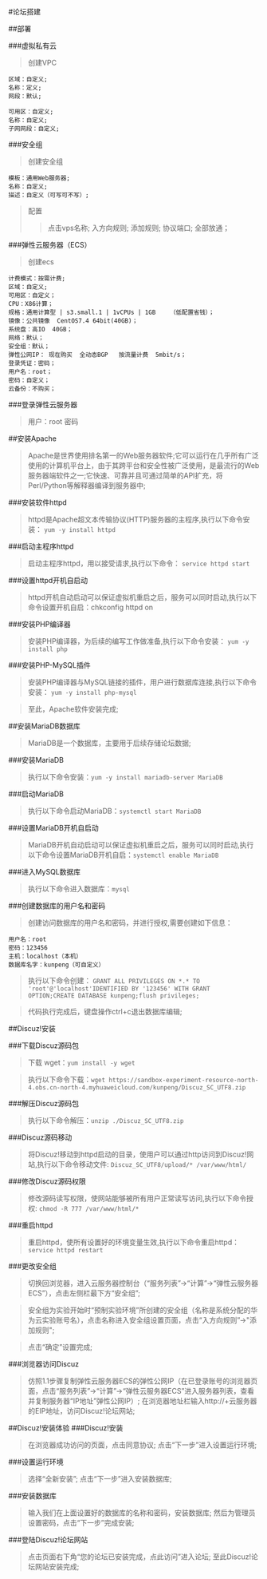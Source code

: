 #论坛搭建##部署###虚拟私有云>创建VPC```区域：自定义;名称：定义;网段：默认;可用区：自定义;名称：自定义;子网网段：自定义;```###安全组>创建安全组```模板：通用Web服务器;名称：自定义;描述：自定义（可写可不写）;```>配置>>点击vps名称;>>入方向规则;>>添加规则;>>协议端口;>>全部放通；###弹性云服务器（ECS）>创建ecs```计费模式：按需计费;区域：自定义;可用区：自定义；CPU：X86计算；规格：通用计算型 | s3.small.1 | 1vCPUs | 1GB	（低配置省钱）；镜像：公共镜像  CentOS7.4 64bit(40GB)；系统盘：高IO  40GB；网络：默认；安全组：默认；弹性公网IP： 现在购买  全动态BGP   按流量计费  5mbit/s；登录凭证：密码；用户名：root；密码：自定义；云备份：不购买；```###登录弹性云服务器>用户：root>密码##安装Apache>Apache是世界使用排名第一的Web服务器软件;它可以运行在几乎所有广泛使用的计算机平台上，由于其跨平台和安全性被广泛使用，是最流行的Web服务器端软件之一;它快速、可靠并且可通过简单的API扩充，将Perl/Python等解释器编译到服务器中;###安装软件httpd>httpd是Apache超文本传输协议(HTTP)服务器的主程序,执行以下命令安装：`yum -y install httpd`###启动主程序httpd>启动主程序httpd，用以接受请求,执行以下命令：`service httpd start`###设置httpd开机自启动>httpd开机自动启动可以保证虚拟机重启之后，服务可以同时启动,执行以下命令设置开机自启：chkconfig httpd on###安装PHP编译器>安装PHP编译器，为后续的编写工作做准备,执行以下命令安装：`yum -y install php`###安装PHP-MySQL插件>安装PHP编译器与MySQL链接的插件，用户进行数据库连接,执行以下命令安装：`yum -y install php-mysql`>至此，Apache软件安装完成;##安装MariaDB数据库>MariaDB是一个数据库，主要用于后续存储论坛数据;###安装MariaDB>执行以下命令安装：`yum -y install mariadb-server MariaDB`###启动MariaDB>执行以下命令启动MariaDB：`systemctl start MariaDB`###设置MariaDB开机自启动>MariaDB开机自动启动可以保证虚拟机重启之后，服务可以同时启动,执行以下命令设置MariaDB开机自启：`systemctl enable MariaDB`###进入MySQL数据库>执行以下命令进入数据库：`mysql`###创建数据库的用户名和密码>创建访问数据库的用户名和密码，并进行授权,需要创建如下信息：```用户名：root密码：123456主机：localhost（本机）数据库名字：kunpeng（可自定义）```>执行以下命令创建：`GRANT ALL PRIVILEGES ON *.* TO 'root'@'localhost'IDENTIFIED BY '123456' WITH GRANT OPTION;CREATE DATABASE kunpeng;flush privileges;`>代码执行完成后，键盘操作ctrl+c退出数据库编辑;##Discuz!安装###下载Discuz源码包>下载 wget：`yum install -y wget`>执行以下命令下载：`wget https://sandbox-experiment-resource-north-4.obs.cn-north-4.myhuaweicloud.com/kunpeng/Discuz_SC_UTF8.zip`###解压Discuz源码包>执行以下命令解压：`unzip ./Discuz_SC_UTF8.zip`###Discuz源码移动>将Discuz!移动到httpd启动的目录，使用户可以通过http访问到Discuz!网站,执行以下命令移动文件:  `Discuz_SC_UTF8/upload/* /var/www/html/`###修改Discuz源码权限>修改源码读写权限，使网站能够被所有用户正常读写访问,执行以下命令授权:`chmod -R 777 /var/www/html/*`###重启httpd>重启httpd，使所有设置好的环境变量生效,执行以下命令重启httpd：`service httpd restart`###更改安全组>切换回浏览器，进入云服务器控制台（“服务列表”->“计算”->“弹性云服务器ECS”），点击左侧栏最下方“安全组”;>安全组为实验开始时“预制实验环境”所创建的安全组（名称是系统分配的华为云实验账号名），点击名称进入安全组设置页面，点击“入方向规则”->"添加规则";>点击“确定”设置完成;###浏览器访问Discuz>仿照1.1步骤复制弹性云服务器ECS的弹性公网IP（在已登录账号的浏览器页面，点击“服务列表”->“计算”->“弹性云服务器ECS”进入服务器列表，查看并复制服务器“IP地址”弹性公网IP）;在浏览器地址栏输入http://+云服务器的EIP地址，访问Discuz!论坛网站;##Discuz!安装体验###Discuz!安装>在浏览器成功访问的页面，点击同意协议;>点击“下一步”进入设置运行环境;###设置运行环境>选择“全新安装”;>点击“下一步”进入安装数据库;###安装数据库>输入我们在上面设置好的数据库的名称和密码，安装数据库;>然后为管理员设置密码，点击“下一步”完成安装;###登陆Discuz!论坛网站>点击页面右下角“您的论坛已安装完成，点此访问”进入论坛;>至此Discuz!论坛网站安装完成;